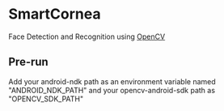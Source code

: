 # SmartCornea

Face Detection and Recognition using [OpenCV](http://opencv.org/)

## Pre-run

Add your android-ndk path as an environment variable named "ANDROID_NDK_PATH" and your opencv-android-sdk path as "OPENCV_SDK_PATH"